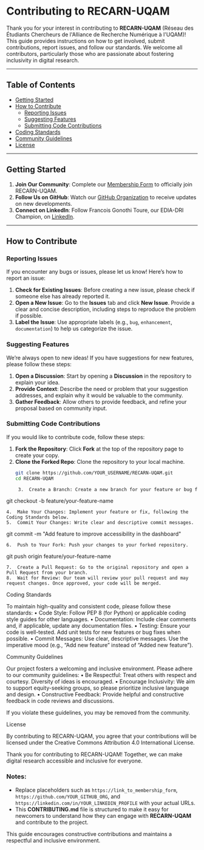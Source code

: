 # Contributing to RECARN-UQAM

Thank you for your interest in contributing to **RECARN-UQAM** (Réseau des Étudiants Chercheurs de l'Alliance de Recherche Numérique à l'UQAM)! This guide provides instructions on how to get involved, submit contributions, report issues, and follow our standards. We welcome all contributors, particularly those who are passionate about fostering inclusivity in digital research.

---

## Table of Contents

- [Getting Started](#getting-started)
- [How to Contribute](#how-to-contribute)
  - [Reporting Issues](#reporting-issues)
  - [Suggesting Features](#suggesting-features)
  - [Submitting Code Contributions](#submitting-code-contributions)
- [Coding Standards](#coding-standards)
- [Community Guidelines](#community-guidelines)
- [License](#license)

---

## Getting Started

1. **Join Our Community**: Complete our [Membership Form](https://forms.office.com/r/BhrEg8yGGq) to officially join RECARN-UQAM.
2. **Follow Us on GitHub**: Watch our [GitHub Organization](https://github.com/RECARN-UQAM) to receive updates on new developments.
3. **Connect on LinkedIn**: Follow Francois Gonothi Toure, our EDIA-DRI Champion, on [LinkedIn](https://linkedin.com/in/gtfrans2re).

---

## How to Contribute

### Reporting Issues

If you encounter any bugs or issues, please let us know! Here’s how to report an issue:

1. **Check for Existing Issues**: Before creating a new issue, please check if someone else has already reported it.
2. **Open a New Issue**: Go to the **Issues** tab and click **New Issue**. Provide a clear and concise description, including steps to reproduce the problem if possible.
3. **Label the Issue**: Use appropriate labels (e.g., `bug`, `enhancement`, `documentation`) to help us categorize the issue.

### Suggesting Features

We’re always open to new ideas! If you have suggestions for new features, please follow these steps:

1. **Open a Discussion**: Start by opening a **Discussion** in the repository to explain your idea.
2. **Provide Context**: Describe the need or problem that your suggestion addresses, and explain why it would be valuable to the community.
3. **Gather Feedback**: Allow others to provide feedback, and refine your proposal based on community input.

### Submitting Code Contributions

If you would like to contribute code, follow these steps:

1. **Fork the Repository**: Click **Fork** at the top of the repository page to create your copy.
2. **Clone the Forked Repo**: Clone the repository to your local machine.
   ```bash
   git clone https://github.com/YOUR_USERNAME/RECARN-UQAM.git
   cd RECARN-UQAM

	3.	Create a Branch: Create a new branch for your feature or bug fix.

git checkout -b feature/your-feature-name


	4.	Make Your Changes: Implement your feature or fix, following the Coding Standards below.
	5.	Commit Your Changes: Write clear and descriptive commit messages.

git commit -m "Add feature to improve accessibility in the dashboard"


	6.	Push to Your Fork: Push your changes to your forked repository.

git push origin feature/your-feature-name


	7.	Create a Pull Request: Go to the original repository and open a Pull Request from your branch.
	8.	Wait for Review: Our team will review your pull request and may request changes. Once approved, your code will be merged.

Coding Standards

To maintain high-quality and consistent code, please follow these standards:
	•	Code Style: Follow PEP 8 (for Python) or applicable coding style guides for other languages.
	•	Documentation: Include clear comments and, if applicable, update any documentation files.
	•	Testing: Ensure your code is well-tested. Add unit tests for new features or bug fixes when possible.
	•	Commit Messages: Use clear, descriptive messages. Use the imperative mood (e.g., “Add new feature” instead of “Added new feature”).

Community Guidelines

Our project fosters a welcoming and inclusive environment. Please adhere to our community guidelines:
	•	Be Respectful: Treat others with respect and courtesy. Diversity of ideas is encouraged.
	•	Encourage Inclusivity: We aim to support equity-seeking groups, so please prioritize inclusive language and design.
	•	Constructive Feedback: Provide helpful and constructive feedback in code reviews and discussions.

If you violate these guidelines, you may be removed from the community.

License

By contributing to RECARN-UQAM, you agree that your contributions will be licensed under the Creative Commons Attribution 4.0 International License.

Thank you for contributing to RECARN-UQAM! Together, we can make digital research accessible and inclusive for everyone.

### Notes:
- Replace placeholders such as `https://link_to_membership_form`, `https://github.com/YOUR_GITHUB_ORG`, and `https://linkedin.com/in/YOUR_LINKEDIN_PROFILE` with your actual URLs.
- This **CONTRIBUTING.md** file is structured to make it easy for newcomers to understand how they can engage with **RECARN-UQAM** and contribute to the project. 

This guide encourages constructive contributions and maintains a respectful and inclusive environment.
